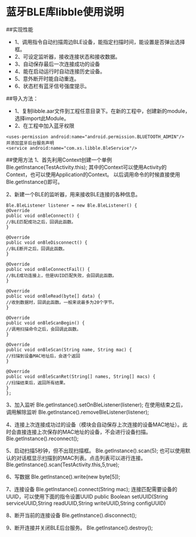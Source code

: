 #  蓝牙BLE库libble使用说明





##实现性能
- 1、调用指令自动扫描周边BLE设备，能指定扫描时间，能设置是否弹出选择框。
- 2、可设定监听器，接收连接状态和接收数据。
- 3、自动保存最后一次连接成功的设备
- 4、能在启动运行时自动连接历史设备。
- 5、意外断开时能自动重连。
- 6、状态栏有蓝牙信号强度提示。


##导入方法：
- 1、复制libble.aar文件到工程任意目录下。在新的工程中，创建新的module，选择import此Module。
- 2、在工程中加入蓝牙权限
``` <uses-permission android:name="android.permission.BLUETOOTH"/>
<uses-permission android:name="android.permission.BLUETOOTH_ADMIN"/>
并添加蓝牙后台服务声明
<service android:name="com.xs.libble.BleService"/>
```


##使用方法
1、首先利用Context创建一个单例
Ble.getInstance(TestActivity.this);
其中的Context可以使用Activity的Context，也可以使用Application的Context。
以后调用命令的时候直接使用Ble.getInstance()即可。

2、新建一个BLE的监听器，用来接收BLE连接的各种信息。

    Ble.BleListener listener = new Ble.BleListener() {
    @Override
    public void onBleConnect() {
    //BLE匹配成功之后，回调此函数。
    }
    
    @Override
    public void onBleDisconnect() {
    //BLE断开之后，回调此函数。
    }
    
    @Override
    public void onBleConnectFail() {
    //BLE成功连接上，但是UUID匹配失败，会回调此函数。
    }
    
    @Override
    public void onBleRead(byte[] data) {
    //收到数据时，回调此函数。一般来说最多为20个字节。
    }
    
    @Override
    public void onBleScanBegin() {
    //调用扫描命令之后，会回调此函数。
    }
    
    @Override
    public void onBleScan(String name, String mac) {
    //扫描到设备MAC地址后，会逐个返回
    }
    
    @Override
    public void onBleScanRet(String[] names, String[] macs) {
    //扫描结束后，返回所有结果。
    }
    };

3、加入监听
Ble.getInstance().setOnBleListener(listener);
在使用结束之后，调用解除监听
Ble.getInstance().removeBleListener(listener);

4、连接上次连接成功过的设备（模块会自动保存上次连接的设备MAC地址）。此时会直接连接上次保存的MAC地址的设备，不会进行设备扫描。
Ble.getInstance().reconnect();

5、启动扫描5秒钟，但不出现扫描框。
Ble.getInstance().scan(5);
也可以使用默认的对话框显示扫描到的MAC列表。点击列表可以进行连接。
Ble.getInstance().scan(TestActivity.this,5,true);

6、写数据
Ble.getInstance().write(new byte[5]);

7、连接设备
Ble.getInstance().connect(String mac);
连接匹配需要设备的UUID，可以使用下面的指令设置UUID
public Boolean setUUID(String serviceUUID,String readUUID,String writeUUID,String configUUID)


8、断开当前的连接设备
Ble.getInstance().disconnect();

9、断开连接并关闭BLE后台服务。
Ble.getInstance().destroy();








